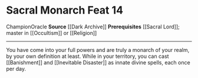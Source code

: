 ﻿---
actions: null
cost: null
element: null
feat: Sacral Monarch
frequency: null
heighten_level: null
id: '3838'
level: '14'
name: Sacral Monarch
prerequisite: '[[DATABASE/feat/Sacral Lord|Sacral Lord]] ; Master in [[DATABASE/skill/Occultism|Occultism]]
  or Master in [[DATABASE/skill/Religion|Religion]]'
rarity: Common
requirement: null
school: null
source: '[[DATABASE/source/Dark Archive|Dark Archive]]'
subcategory: null
trait:
- '[[DATABASE/trait/Champion|Champion]]'
- '[[DATABASE/trait/Oracle|Oracle]]'
trigger: null
type: Feat

---
# Sacral Monarch <span class="item-type">Feat 14</span>

<span class="item-trait">Champion</span><span class="item-trait">Oracle</span>
**Source** [[Dark Archive]]
**Prerequisites** [[Sacral Lord]]; master in [[Occultism]] or [[Religion]]

---
You have come into your full powers and are truly a monarch of your realm, by your own definition at least. While in your territory, you can cast [[Banishment]] and [[Inevitable Disaster]] as innate divine spells, each once per day.